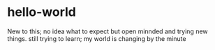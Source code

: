 # hello-world
New to this; no idea what to expect but open minnded and trying new things. 
still trying to learn; my world is changing by the minute
